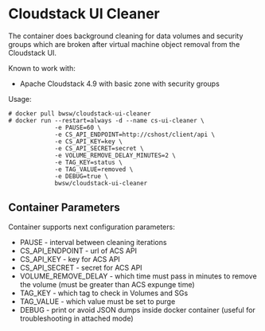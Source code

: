 # Cloudstack UI Cleaner

The container does background cleaning for data volumes and security groups which are broken after virtual machine object removal from the Cloudstack UI.

Known to work with:
 - Apache Cloudstack 4.9 with basic zone with security groups

Usage:

```
# docker pull bwsw/cloudstack-ui-cleaner
# docker run --restart=always -d --name cs-ui-cleaner \
             -e PAUSE=60 \
             -e CS_API_ENDPOINT=http://cshost/client/api \
             -e CS_API_KEY=key \
             -e CS_API_SECRET=secret \
             -e VOLUME_REMOVE_DELAY_MINUTES=2 \
             -e TAG_KEY=status \
             -e TAG_VALUE=removed \
             -e DEBUG=true \
             bwsw/cloudstack-ui-cleaner
```

## Container Parameters

Container supports next configuration parameters:

- PAUSE - interval between cleaning iterations
- CS_API_ENDPOINT - url of ACS API
- CS_API_KEY - key for ACS API
- CS_API_SECRET - secret for ACS API
- VOLUME_REMOVE_DELAY - which time must pass in minutes to remove the volume (must be greater than ACS expunge time)
- TAG_KEY - which tag to check in Volumes and SGs
- TAG_VALUE - which value must be set to purge
- DEBUG - print or avoid JSON dumps inside docker container (useful for troubleshooting in attached mode)
